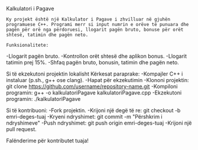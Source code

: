 Kalkulatori i Pagave

	Ky projekt është një Kalkulator i Pagave i zhvilluar në gjuhën programuese C++. Programi merr si input numrin e orëve të punuara dhe pagën për orë nga përdoruesi, llogarit pagën bruto, bonuse për orët shtesë, tatimin dhe pagën neto.	
 
	Funksionalitete:
-Llogarit pagën bruto.
-Kontrollon orët shtesë dhe aplikon bonus.
-Llogarit tatimin prej 15%.
-Shfaq pagën bruto, bonusin, tatimin dhe pagën neto.

Si të ekzekutoni projektin lokalisht
Kërkesat paraprake:
-Kompajler C++ i instaluar (p.sh., g++ ose clang).
-Hapat për ekzekutimin
-Klononi projektin:  git clone https://github.com/username/repository-name.git
-Kompiloni programin: g++ -o kalkulatoriPagave kalkulatoriPagave.cpp
-Ekzekutoni programin: ./kalkulatoriPagave

Si të kontribuoni:
    -Fork projektin.
    -Krijoni një degë të re: git checkout -b emri-deges-tuaj
    -Kryeni ndryshimet: git commit -m "Përshkrim i ndryshimeve"
    -Push ndryshimet: git push origin emri-deges-tuaj
    -Krijoni një pull request.

Falënderime për kontributet tuaja!
